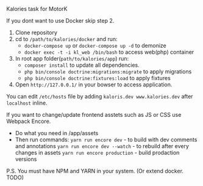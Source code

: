 Kalories task for MotorK

If you dont want to use Docker skip step 2.

1. Clone repository
2. cd  to `/path/to/kalories/docker` and run:  
     - `docker-compose up` or `docker-compose up -d` to demonize
     - `docker exec -t -i kl_web /bin/bash` to access web(php) container
3. In root app folder(`path/to/kalories/app`) run: 
     - `composer install` to update all dependencies. 
     - `php bin/console doctrine:migrations:migrate` to apply migrations
     - `php bin/console doctrine:fixtures:load` to apply fixtures
4. Open `http://127.0.0.1/` in your bowser to access application. 

You can edit `/etc/hosts` file by adding `kaloris.dev www.kalories.dev` after `localhost` inline.

If you want to change/update frontend asstets such as JS or CSS use Webpack Encore. 
- Do what you need in /app/assets
- Then run commands:
     `yarn run encore dev` - to build with dev comments and annotations
     `yarn run encore dev --watch` - to rebuild after every changes in assets
     `yarn run encore production` - build prodaction versions
     
P.S. You must have NPM and YARN in your system.  (Or extend docker. TODO)
